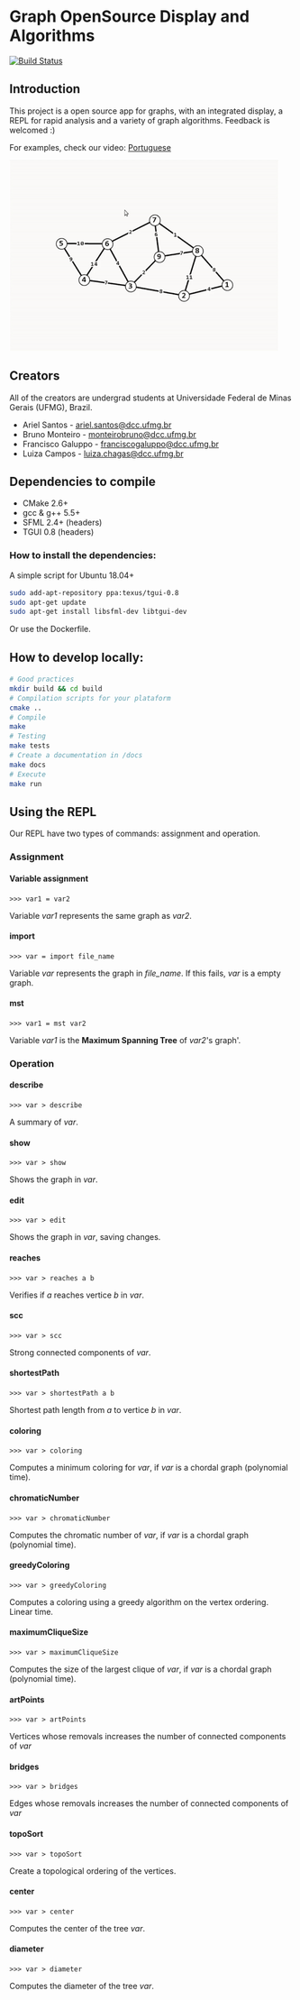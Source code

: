 # Graph OpenSource Display and Algorithms
[![Build Status](https://travis-ci.com/pds2-dcc-ufmg/2019-1-grupo19.svg?token=Mnxg5DUtyLmLApyc8NAT&branch=master)](https://travis-ci.com/pds2-dcc-ufmg/2019-1-grupo19)

## Introduction

This project is a open source app for graphs, with an integrated display,  a REPL for rapid analysis and a variety of graph algorithms. Feedback is welcomed :)  

For examples, check our video: [Portuguese](https://www.youtube.com/watch?v=MY5hHPIj3cg)

![](Example.gif)

## Creators
All of the creators are undergrad students at Universidade Federal de Minas Gerais (UFMG), Brazil.

- Ariel Santos - ariel.santos@dcc.ufmg.br
- Bruno Monteiro - monteirobruno@dcc.ufmg.br
- Francisco Galuppo - franciscogaluppo@dcc.ufmg.br
- Luiza Campos - luiza.chagas@dcc.ufmg.br

## Dependencies to compile
- CMake 2.6+
- gcc & g++ 5.5+
- SFML 2.4+ (headers)
- TGUI 0.8 (headers)

### How to install the dependencies:
A simple script for Ubuntu 18.04+
```bash
sudo add-apt-repository ppa:texus/tgui-0.8
sudo apt-get update
sudo apt-get install libsfml-dev libtgui-dev
```
Or use the Dockerfile.

## How to develop locally:
```bash
# Good practices
mkdir build && cd build
# Compilation scripts for your plataform
cmake ..
# Compile
make
# Testing
make tests
# Create a documentation in /docs
make docs
# Execute
make run
```

## Using the REPL
Our REPL have two types of commands: assignment and operation.

### Assignment

#### Variable assignment
```
>>> var1 = var2
```
Variable *var1* represents the same graph as *var2*.

#### import
```
>>> var = import file_name
```
Variable *var* represents the graph in *file_name*. If this fails, *var* is a empty graph.

#### mst
```
>>> var1 = mst var2
```
Variable *var1* is the **Maximum Spanning Tree** of *var2*'s graph'.

### Operation

#### describe
```
>>> var > describe
```
A summary of  *var*.

#### show
```
>>> var > show
```
Shows the graph in *var*.

#### edit
```
>>> var > edit
```
Shows the graph in *var*, saving changes.

#### reaches
```
>>> var > reaches a b
```
Verifies if *a* reaches vertice *b* in *var*.

#### scc
```
>>> var > scc
```
Strong connected components of *var*.

#### shortestPath
```
>>> var > shortestPath a b
```
Shortest path length from *a* to vertice *b* in *var*.

#### coloring
```
>>> var > coloring
```
Computes a minimum coloring for *var*, if *var* is a chordal graph (polynomial time).

#### chromaticNumber
```
>>> var > chromaticNumber
```
Computes the chromatic number of *var*, if *var* is a chordal graph (polynomial time).

#### greedyColoring
```
>>> var > greedyColoring
```
Computes a coloring using a greedy algorithm on the vertex ordering. Linear time.

#### maximumCliqueSize
```
>>> var > maximumCliqueSize
```
Computes the size of the largest clique of *var*, if *var* is a chordal graph (polynomial time).

#### artPoints
```
>>> var > artPoints
```
Vertices whose removals increases the number of connected components of *var*

#### bridges
```
>>> var > bridges
```
Edges whose removals increases the number of connected components of *var*

#### topoSort
```
>>> var > topoSort
```
Create a topological ordering of the vertices.

#### center
```
>>> var > center
```
Computes the center of the tree *var*.

#### diameter
```
>>> var > diameter
```
Computes the diameter of the tree *var*.
